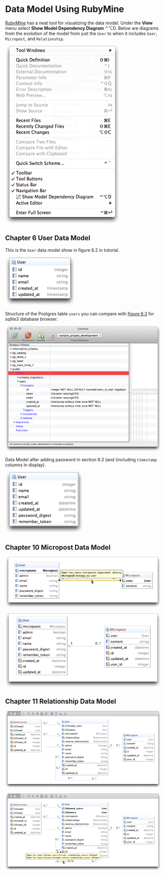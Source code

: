 # Data Model Using RubyMine #

[RubyMIne] has a neat tool for visualizing the data model. Under the **View** menu select 
**Show Model Dependency Diagram** &#8963;&#8997;D. Below are diagrams from the evolution of the model from just the `User` to when it includes `User`, `Micropost`, and `Relationship`. 

![View Menu](images/ViewMenuDataModel.png)

<a name="ch06"></a>
## Chapter 6 User Data Model ##

This is the `User` data model show in figure 6.2 in tutorial.

![User Data  Model](images/UserDataModel6.2.png)

Structure of the Postgres table `users` you can compare with [figure 6.3](http://ruby.railstutorial.org/chapters/modeling-users#fig:sqlite_database_browser) for sqlite3 database browser.

![Postgres Query Tool](images/PostgresQueryTool6.3.png)

Data Model after adding password  in section 6.3 (and )including `timestamp` columns in display).

![Data Model with Password](images/UserModelWithPassword.png)

<a name="ch10"></a>
## Chapter 10 Micropost Data Model ##

![Data Model with Microposts](images/chapter10model.png)

![Data Model with Microposts - all columns](images/chapter10modelall.png)

<a name="ch11"></a>
## Chapter 11 Relationship Data Model ##

![Datamodel with Relationships](images/FinalDataModel.png)

![Datamodel with popup annotation of relationship](images/FinalDataModelAnnotate.png)

[RubyMine]: http://www.jetbrains.com/ruby/